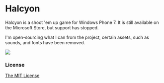 # Halcyon

Halcyon is a shoot 'em up game for Windows Phone 7. It is still available on the Microsoft Store, but support has stopped.

I'm open-sourcing what I can from the project, certain assets, such as sounds, and fonts have been removed.

![](http://cdn.marketplaceimages.windowsphone.com/v8/images/502b93e6-e2ff-49bc-8dc0-fb9de141ecf8?imageType=ws_screenshot_large&rotation=0)

### License

[The MIT License](http://vevix.mit-license.org/2014)
